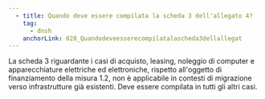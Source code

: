 ```yaml
---
  - title: Quando deve essere compilata la scheda 3 dell'allegato 4?
    tag:
      - dnsh
    anchorLink: 028_Quandodeveesserecompilatalascheda3dellallegat
---
```


La scheda 3 riguardante i casi di acquisto, leasing, noleggio di computer e apparecchiature elettriche ed elettroniche, rispetto all'oggetto di finanziamento della misura 1.2, non è applicabile in contesti di migrazione verso infrastrutture già esistenti. Deve essere compilata in tutti gli altri casi.
